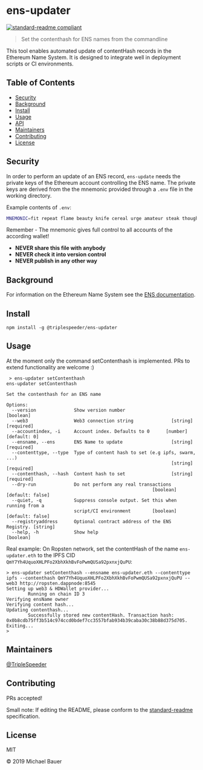 # ens-updater

[![standard-readme compliant](https://img.shields.io/badge/standard--readme-OK-green.svg?style=flat-square)](https://github.com/RichardLitt/standard-readme)

> Set the contenthash for ENS names from the commandline

This tool enables automated update of contentHash records in the Ethereum Name System. 
It is designed to integrate well in deployment scripts or CI environments. 


## Table of Contents

- [Security](#security)
- [Background](#background)
- [Install](#install)
- [Usage](#usage)
- [API](#api)
- [Maintainers](#maintainers)
- [Contributing](#contributing)
- [License](#license)

## Security
In order to perform an update of an ENS record, `ens-update` needs the private keys of the
Ethereum account controlling the ENS name. The private keys are derived from the the mnemonic
provided through a `.env` file in the working directory. 

Example contents of `.env`:
```bash
MNEMONIC=fit repeat flame beauty knife cereal urge amateur steak thought denial negative
```
Remember - The mnemonic gives full control to all accounts of the according wallet!

- **NEVER share this file with anybody**
- **NEVER check it into version control**
- **NEVER publish in any other way**

## Background
For information on the Ethereum Name System see the [ENS documentation](https://docs.ens.domains/).

## Install

```
npm install -g @triplespeeder/ens-updater
```

## Usage
At the moment only the command setContenthash is implemented. PRs to extend functionality are welcome :)
```
 > ens-updater setContenthash
ens-updater setContenthash

Set the contenthash for an ENS name

Options:
  --version              Show version number                           [boolean]
  --web3                 Web3 connection string              [string] [required]
  --accountindex, -i     Account index. Defaults to 0      [number] [default: 0]
  --ensname, --ens       ENS Name to update                  [string] [required]
  --contenttype, --type  Type of content hash to set (e.g ipfs, swarm, ...)
                                                             [string] [required]
  --contenthash, --hash  Content hash to set                 [string] [required]
  --dry-run              Do not perform any real transactions
                                                      [boolean] [default: false]
  --quiet, -q            Suppress console output. Set this when running from a
                         script/CI environment        [boolean] [default: false]
  --registryaddress      Optional contract address of the ENS Registry. [string]
  --help, -h             Show help                                     [boolean]
```

Real example:
On Ropsten network, set the contentHash of the name `ens-updater.eth` to the IPFS CID `QmY7Yh4UquoXHLPFo2XbhXkhBvFoPwmQUSa92pxnxjQuPU`:
```shell script
> ens-updater setContenthash --ensname ens-updater.eth --contenttype ipfs --contenthash QmY7Yh4UquoXHLPFo2XbhXkhBvFoPwmQUSa92pxnxjQuPU --web3 http://ropsten.dappnode:8545
Setting up web3 & HDWallet provider...
        Running on chain ID 3
Verifying ensName owner
Verifying content hash...
Updating contenthash...
        Successfully stored new contentHash. Transaction hash: 0x0b8cdb75ff3b514c974ccd0bdef7cc3557bfab934b39caba30c38b88d375d705.
Exiting...
> 
```

## Maintainers

[@TripleSpeeder](https://github.com/TripleSpeeder)

## Contributing

PRs accepted!

Small note: If editing the README, please conform to the [standard-readme](https://github.com/RichardLitt/standard-readme) specification.

## License

MIT 

© 2019 Michael Bauer
